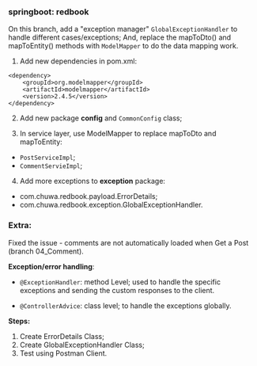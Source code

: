 ### springboot: redbook
On this branch, add a "exception manager" `GlobalExceptionHandler` to handle different cases/exceptions; And, replace the mapToDto() and mapToEntity() methods with `ModelMapper` to do the data mapping work.


1. Add new dependencies in pom.xml:
```
<dependency>
    <groupId>org.modelmapper</groupId>
    <artifactId>modelmapper</artifactId>
    <version>2.4.5</version>
</dependency>
```

2. Add new package **config** and `CommonConfig` class;

3. In service layer, use ModelMapper to replace mapToDto and mapToEntity:
- `PostServiceImpl`;
- `CommentServieImpl`;

4. Add more exceptions to **exception** package:
- com.chuwa.redbook.payload.ErrorDetails;
- com.chuwa.redbook.exception.GlobalExceptionHandler.



### Extra:
Fixed the issue - comments are not automatically loaded when Get a Post (branch 04\_Comment).

**Exception/error handling**:
- `@ExceptionHandler`: method Level; used to handle the specific exceptions and sending the custom responses to the client.

- `@ControllerAdvice`: class level; to handle the exceptions globally.

**Steps:**
1. Create ErrorDetails Class;
2. Create GlobalExceptionHandler Class;
3. Test using Postman Client.


